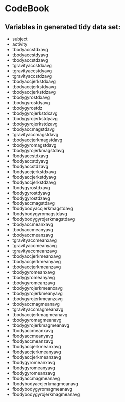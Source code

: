 CodeBook
========

## Variables in generated tidy data set:
    
 - subject 
 - activity
 - tbodyaccstdxavg
 - tbodyaccstdyavg
 - tbodyaccstdzavg
 - tgravityaccstdxavg
 - tgravityaccstdyavg
 - tgravityaccstdzavg
 - tbodyaccjerkstdxavg
 - tbodyaccjerkstdyavg
 - tbodyaccjerkstdzavg
 - tbodygyrostdxavg
 - tbodygyrostdyavg
 - tbodygyrostdz
 - tbodygyrojerkstdxavg
 - tbodygyrojerkstdyavg
 - tbodygyrojerkstdzavg
 - tbodyaccmagstdavg
 - tgravityaccmagstdavg
 - tbodyaccjerkmagstdavg
 - tbodygyromagstdavg
 - tbodygyrojerkmagstdavg
 - fbodyaccstdxavg
 - fbodyaccstdyavg
 - fbodyaccstdzavg
 - fbodyaccjerkstdxavg
 - fbodyaccjerkstdyavg
 - fbodyaccjerkstdzavg
 - fbodygyrostdxavg
 - fbodygyrostdyavg
 - fbodygyrostdzavg
 - fbodyaccmagstdavg
 - fbodybodyaccjerkmagstdavg
 - fbodybodygyromagstdavg
 - fbodybodygyrojerkmagstdavg
 - tbodyaccmeanxavg
 - tbodyaccmeanyavg
 - tbodyaccmeanzavg
 - tgravityaccmeanxavg
 - tgravityaccmeanyavg
 - tgravityaccmeanzavg
 - tbodyaccjerkmeanxavg
 - tbodyaccjerkmeanyavg
 - tbodyaccjerkmeanzavg
 - tbodygyromeanxavg
 - tbodygyromeanyavg
 - tbodygyromeanzavg
 - tbodygyrojerkmeanxavg
 - tbodygyrojerkmeanyavg
 - tbodygyrojerkmeanzavg
 - tbodyaccmagmeanavg
 - tgravityaccmagmeanavg
 - tbodyaccjerkmagmeanavg
 - tbodygyromagmeanavg
 - tbodygyrojerkmagmeanavg
 - fbodyaccmeanxavg
 - fbodyaccmeanyavg
 - fbodyaccmeanzavg
 - fbodyaccjerkmeanxavg
 - fbodyaccjerkmeanyavg
 - fbodyaccjerkmeanzavg
 - fbodygyromeanxavg
 - fbodygyromeanyavg
 - fbodygyromeanzavg
 - fbodyaccmagmeanavg
 - fbodybodyaccjerkmagmeanavg
 - fbodybodygyromagmeanavg
 - fbodybodygyrojerkmagmeanavg
